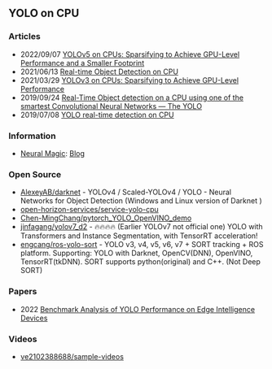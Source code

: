 ## YOLO on CPU


### Articles
- 2022/09/07 [YOLOv5 on CPUs: Sparsifying to Achieve GPU-Level Performance and a Smaller Footprint](https://neuralmagic.com/blog/benchmark-yolov5-on-cpus-with-deepsparse/)
- 2021/06/13 [Real-time Object Detection on CPU](https://towardsdatascience.com/real-time-object-detection-on-cpu-9f77d32deeaf)
- 2021/03/29 [YOLOv3 on CPUs: Sparsifying to Achieve GPU-Level Performance](https://neuralmagic.com/blog/benchmark-yolov3-on-cpus-with-deepsparse/)
- 2019/09/24 [Real-Time Object detection on a CPU using one of the smartest Convolutional Neural Networks — The YOLO](https://medium.com/@chidi.mgbara/implementing-real-time-object-detection-on-a-cpu-using-one-of-the-smartest-convolutional-neural-d31297804931)
- 2019/07/08 [YOLO real-time detection on CPU](https://pysource.com/2019/07/08/yolo-real-time-detection-on-cpu/)


### Information
- [Neural Magic](https://neuralmagic.com): [Blog](https://neuralmagic.com/blog/)


### Open Source
- [AlexeyAB/darknet](https://github.com/AlexeyAB/darknet) - YOLOv4 / Scaled-YOLOv4 / YOLO - Neural Networks for Object Detection (Windows and Linux version of Darknet )
- [open-horizon-services/service-yolo-cpu](https://github.com/open-horizon-services/service-yolo-cpu) 
- [Chen-MingChang/pytorch_YOLO_OpenVINO_demo](https://github.com/Chen-MingChang/pytorch_YOLO_OpenVINO_demo)
- [jinfagang/yolov7_d2](https://github.com/jinfagang/yolov7_d2) - 🔥🔥🔥🔥 (Earlier YOLOv7 not official one) YOLO with Transformers and Instance Segmentation, with TensorRT acceleration!
- [engcang/ros-yolo-sort](https://github.com/engcang/ros-yolo-sort) - YOLO v3, v4, v5, v6, v7 + SORT tracking + ROS platform. Supporting: YOLO with Darknet, OpenCV(DNN), OpenVINO, TensorRT(tkDNN). SORT supports python(original) and C++. (Not Deep SORT)


### Papers
- 2022 [Benchmark Analysis of YOLO Performance on Edge Intelligence Devices](https://www.mdpi.com/2410-387X/6/2/16/pdf)


### Videos
- [ve2102388688/sample-videos](https://gitee.com/ve2102388688/sample-videos)

